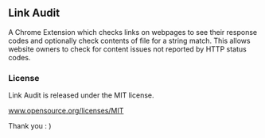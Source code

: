 ## Link Audit

A Chrome Extension which checks links on webpages to see their response codes and optionally check contents of file for a string match. This allows website owners to check for content issues not reported by HTTP status codes.

### License

Link Audit is released under the MIT license.

www.opensource.org/licenses/MIT

Thank you : )